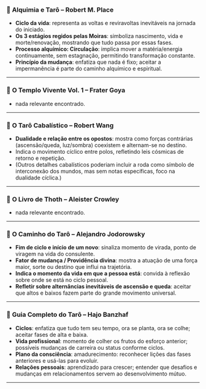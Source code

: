 ### 📘 **Alquimia e Tarô – Robert M. Place**

  * **Ciclo da vida**: representa as voltas e reviravoltas inevitáveis na jornada do iniciado.
  * **Os 3 estágios regidos pelas Moiras**: simboliza nascimento, vida e morte/renovação, mostrando que tudo passa por essas fases.
  * **Processo alquímico: Circulação**: implica mover a matéria/energia continuamente, sem estagnação, permitindo transformação constante.
  * **Princípio da mudança**: enfatiza que nada é fixo; aceitar a impermanência é parte do caminho alquímico e espiritual.


---

### 📙 **O Templo Vivente Vol. 1 – Frater Goya**

  * nada relevante encontrado.

---

### 📕 **O Tarô Cabalístico – Robert Wang**

  * **Dualidade e relação entre os opostos**: mostra como forças contrárias (ascensão/queda, luz/sombra) coexistem e alternam-se no destino.
  * Indica o movimento cíclico entre polos, refletindo leis cósmicas de retorno e repetição.
  * (Outros detalhes cabalísticos poderiam incluir a roda como símbolo de interconexão dos mundos, mas sem notas específicas, foco na dualidade cíclica.)

---

### 📒 **O Livro de Thoth – Aleister Crowley**

  * nada relevante encontrado.
  
---

### 📓 **O Caminho do Tarô – Alejandro Jodorowsky**

  * **Fim de ciclo e início de um novo**: sinaliza momento de virada, ponto de viragem na vida do consulente.
  * **Fator de mudança / Providência divina**: mostra a atuação de uma força maior, sorte ou destino que influi na trajetória.
  * **Indica o momento da vida em que a pessoa está**: convida à reflexão sobre onde se está no ciclo pessoal.
  * **Refletir sobre alternâncias inevitáveis de ascensão e queda**: aceitar que altos e baixos fazem parte do grande movimento universal.

---

### 📗 **Guia Completo do Tarô – Hajo Banzhaf**

  * **Ciclos**: enfatiza que tudo tem seu tempo, ora se planta, ora se colhe; aceitar fases de alta e baixa.
  * **Vida profissional**: momento de colher os frutos do esforço anterior; possíveis mudanças de carreira ou status conforme ciclos.
  * **Plano da consciência**: amadurecimento: reconhecer lições das fases anteriores e usá-las para evoluir.
  * **Relações pessoais**: aprendizado para crescer; entender que desafios e mudanças em relacionamentos servem ao desenvolvimento mútuo.

---